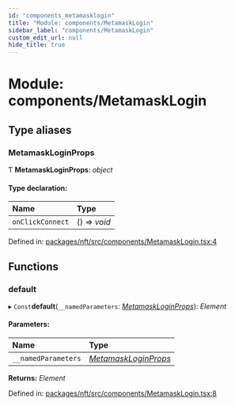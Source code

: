 ```yaml
---
id: "components_metamasklogin"
title: "Module: components/MetamaskLogin"
sidebar_label: "components/MetamaskLogin"
custom_edit_url: null
hide_title: true
---
```


# Module: components/MetamaskLogin

## Type aliases

### MetamaskLoginProps

Ƭ **MetamaskLoginProps**: *object*

#### Type declaration:

Name | Type |
:------ | :------ |
`onClickConnect` | () => *void* |

Defined in: [packages/nft/src/components/MetamaskLogin.tsx:4](https://github.com/xr3ngine/xr3ngine/blob/a16a45d7e/packages/nft/src/components/MetamaskLogin.tsx#L4)

## Functions

### default

▸ `Const`**default**(`__namedParameters`: [*MetamaskLoginProps*](components_metamasklogin.md#metamaskloginprops)): *Element*

#### Parameters:

Name | Type |
:------ | :------ |
`__namedParameters` | [*MetamaskLoginProps*](components_metamasklogin.md#metamaskloginprops) |

**Returns:** *Element*

Defined in: [packages/nft/src/components/MetamaskLogin.tsx:8](https://github.com/xr3ngine/xr3ngine/blob/a16a45d7e/packages/nft/src/components/MetamaskLogin.tsx#L8)
